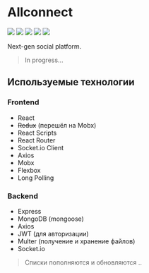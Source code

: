 # Allconnect

<p align="left">
<img src="https://raster.shields.io/github/last-commit/in7erval/allconnect">
<img src="https://raster.shields.io/badge/made_by-in7erval-blue">
<img src="https://raster.shields.io/github/repo-size/in7erval/allconnect">
<a href="https://sonarcloud.io/summary/new_code?id=in7erval_allconnect"><img src="https://sonarcloud.io/api/project_badges/measure?project=in7erval_allconnect&metric=reliability_rating"></a>
<a href="https://sonarcloud.io/summary/new_code?id=in7erval_allconnect"><img src="https://sonarcloud.io/api/project_badges/measure?project=in7erval_allconnect&metric=sqale_rating"></a>
</p>

Next-gen social platform.
>In progress...

## Используемые технологии

### Frontend

- React
- ~~Redux~~ (перешёл на Mobx)
- React Scripts
- React Router
- Socket.io Client
- Axios
- Mobx
- Flexbox
- Long Polling


### Backend

- Express
- MongoDB (mongoose)
- Axios
- JWT (для авторизации)
- Multer (получение и хранение файлов)
- Socket.io

> Списки пополняются и обновляются ..

